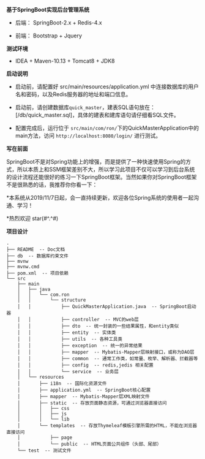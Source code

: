 **基于SpringBoot实现后台管理系统**

* 后端： SpringBoot-2.x + Redis-4.x

* 前端： Bootstrap + Jquery

**测试环境**

* IDEA + Maven-10.13 + Tomcat8 + JDK8

**启动说明**

* 启动前，请配置好 src/main/resources/application.yml 中连接数据库的用户名和密码，以及Redis服务器的地址和端口信息。

* 启动前，请创建数据库`quick_master`，建表SQL语句放在：[/db/quick_master.sql]，具体的建表和建库语句请仔细看SQL文件。

* 配置完成后，运行位于 `src/main/com/ron/`下的QuickMasterApplication中的main方法，访问 `http://localhost:8080/login/` 进行测试。


**写在前面**

SpringBoot不是对Spring功能上的增强，而是提供了一种快速使用Spring的方式，所以本质上和SSM框架差别不大，所以学习此项目不仅可以学习到后台系统的设计流程还能很好的练习一下SpringBoot框架。当然如果你对SpringBoot框架不是很熟悉的话，我推荐你你看一下：

*本系统从2019/11/7日起，会一直持续更新，欢迎各位Spring系统的使用者一起沟通、学习！

*热烈欢迎 star(#^.^#)


**项目设计**

```
.
├── README  -- Doc文档
├── db  -- 数据库约束文件
├── mvnw  
├── mvnw.cmd
├── pom.xml  -- 项目依赖
└── src
    ├── main
    │   ├── java
    │   │   └── com.ron
    │   │       └── structure
    │   │           ├── QuickMasterApplication.java  -- SpringBoot启动器
    │   │           ├── controller  -- MVC的web层
    │   │           ├── dto  -- 统一封装的一些结果属性，和entity类似
    │   │           ├── entity  -- 实体类
    │   │           ├── utils  -- 各种工具类
    │   │           ├── exception  -- 统一的异常结果
    │   │           ├── mapper  -- Mybatis-Mapper层映射接口，或称为DAO层
    │   │           ├── common  -- 通常工作类，如常量、枚举、解析器、拦截器等
    │   │           ├── config  -- redis,jedis 相关配置
    │   │           └── service  -- 业务层
    │   └── resources
    │       ├── i18n  -- 国际化资源文件
    │       ├── application.yml  -- SpringBoot核心配置
    │       ├── mapper  -- Mybatis-Mapper层XML映射文件
    │       ├── static  -- 存放页面静态资源，可通过浏览器直接访问
    │       │   ├── css
    │       │   ├── js
    │       │   └── lib
    │       └── templates  -- 存放Thymeleaf模板引擎所需的HTML，不能在浏览器直接访问
    │           ├── page
    │           └── public  -- HTML页面公共组件（头部、尾部）
    └── test  -- 测试文件
```
